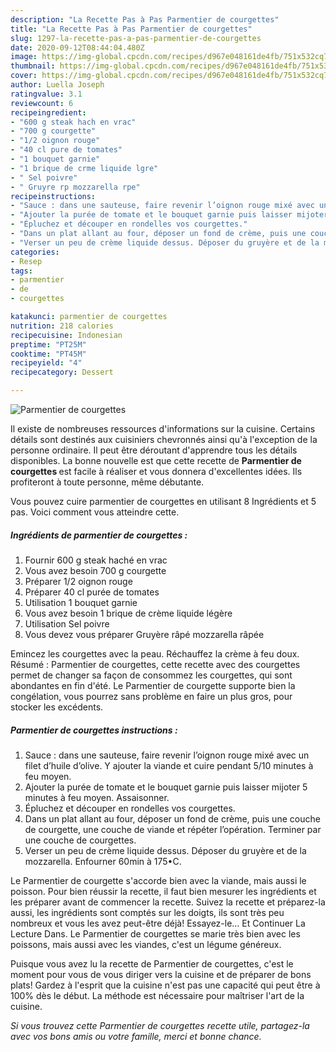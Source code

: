 ```yaml
---
description: "La Recette Pas à Pas Parmentier de courgettes"
title: "La Recette Pas à Pas Parmentier de courgettes"
slug: 1297-la-recette-pas-a-pas-parmentier-de-courgettes
date: 2020-09-12T08:44:04.480Z
image: https://img-global.cpcdn.com/recipes/d967e048161de4fb/751x532cq70/parmentier-de-courgettes-photo-principale-de-la-recette.jpg
thumbnail: https://img-global.cpcdn.com/recipes/d967e048161de4fb/751x532cq70/parmentier-de-courgettes-photo-principale-de-la-recette.jpg
cover: https://img-global.cpcdn.com/recipes/d967e048161de4fb/751x532cq70/parmentier-de-courgettes-photo-principale-de-la-recette.jpg
author: Luella Joseph
ratingvalue: 3.1
reviewcount: 6
recipeingredient:
- "600 g steak hach en vrac"
- "700 g courgette"
- "1/2 oignon rouge"
- "40 cl pure de tomates"
- "1 bouquet garnie"
- "1 brique de crme liquide lgre"
- " Sel poivre"
- " Gruyre rp mozzarella rpe"
recipeinstructions:
- "Sauce : dans une sauteuse, faire revenir l’oignon rouge mixé avec un filet d’huile d’olive. Y ajouter la viande et cuire pendant 5/10 minutes à feu moyen."
- "Ajouter la purée de tomate et le bouquet garnie puis laisser mijoter 5 minutes à feu moyen. Assaisonner."
- "Épluchez et découper en rondelles vos courgettes."
- "Dans un plat allant au four, déposer un fond de crème, puis une couche de courgette, une couche de viande et répéter l’opération. Terminer par une couche de courgettes."
- "Verser un peu de crème liquide dessus. Déposer du gruyère et de la mozzarella. Enfourner 60min à 175•C."
categories:
- Resep
tags:
- parmentier
- de
- courgettes

katakunci: parmentier de courgettes 
nutrition: 218 calories
recipecuisine: Indonesian
preptime: "PT25M"
cooktime: "PT45M"
recipeyield: "4"
recipecategory: Dessert

---
```



![Parmentier de courgettes](https://img-global.cpcdn.com/recipes/d967e048161de4fb/751x532cq70/parmentier-de-courgettes-photo-principale-de-la-recette.jpg)

Il existe de nombreuses ressources d'informations sur la cuisine. Certains détails sont destinés aux cuisiniers chevronnés ainsi qu'à l'exception de la personne ordinaire. Il peut être déroutant d'apprendre tous les détails disponibles. La bonne nouvelle est que cette recette de <strong> Parmentier de courgettes </strong> est facile à réaliser et vous donnera d'excellentes idées. Ils profiteront à toute personne, même débutante.

<!--inarticleads1-->

Vous pouvez cuire parmentier de courgettes en utilisant 8 Ingrédients et 5 pas. Voici comment vous atteindre cette.

##### Ingrédients de parmentier de courgettes :

1. Fournir 600 g steak haché en vrac
1. Vous avez besoin 700 g courgette
1. Préparer 1/2 oignon rouge
1. Préparer 40 cl purée de tomates
1. Utilisation 1 bouquet garnie
1. Vous avez besoin 1 brique de crème liquide légère
1. Utilisation  Sel poivre
1. Vous devez vous préparer  Gruyère râpé mozzarella râpée


Emincez les courgettes avec la peau. Réchauffez la crème à feu doux. Résumé : Parmentier de courgettes, cette recette avec des courgettes permet de changer sa façon de consommez les courgettes, qui sont abondantes en fin d&#39;été. Le Parmentier de courgette supporte bien la congélation, vous pourrez sans problème en faire un plus gros, pour stocker les excédents. 

<!--inarticleads2-->

##### Parmentier de courgettes instructions :

1. Sauce : dans une sauteuse, faire revenir l’oignon rouge mixé avec un filet d’huile d’olive. Y ajouter la viande et cuire pendant 5/10 minutes à feu moyen.
1. Ajouter la purée de tomate et le bouquet garnie puis laisser mijoter 5 minutes à feu moyen. Assaisonner.
1. Épluchez et découper en rondelles vos courgettes.
1. Dans un plat allant au four, déposer un fond de crème, puis une couche de courgette, une couche de viande et répéter l’opération. Terminer par une couche de courgettes.
1. Verser un peu de crème liquide dessus. Déposer du gruyère et de la mozzarella. Enfourner 60min à 175•C.


Le Parmentier de courgette s&#39;accorde bien avec la viande, mais aussi le poisson. Pour bien réussir la recette, il faut bien mesurer les ingrédients et les préparer avant de commencer la recette. Suivez la recette et préparez-la aussi, les ingrédients sont comptés sur les doigts, ils sont très peu nombreux et vous les avez peut-être déjà! Essayez-le… Et Continuer La Lecture Dans. Le Parmentier de courgettes se marie très bien avec les poissons, mais aussi avec les viandes, c&#39;est un légume généreux. 

<!--inarticleads1-->

<p>
Puisque vous avez lu la recette de Parmentier de courgettes, c'est le moment pour vous de vous diriger vers la cuisine et de préparer de bons plats! Gardez à l'esprit que la cuisine n'est pas une capacité qui peut être à 100% dès le début. La méthode est nécessaire pour maîtriser l'art de la cuisine.
</p>

<p>
<i>Si vous trouvez cette Parmentier de courgettes recette utile, partagez-la avec vos bons amis ou votre famille, merci et bonne chance.</i>
</p>
